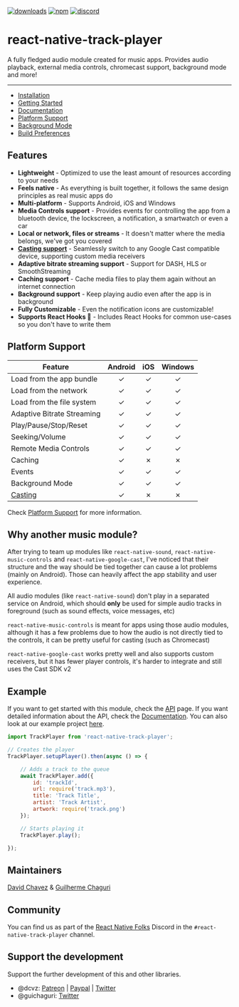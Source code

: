 [![downloads](https://img.shields.io/npm/dw/react-native-track-player.svg)](https://www.npmjs.com/package/react-native-track-player)
[![npm](https://img.shields.io/npm/v/react-native-track-player.svg)](https://www.npmjs.com/package/react-native-track-player) 
[![discord](https://img.shields.io/discord/567636850513018880.svg)](https://discordapp.com/invite/ya2XDCR)
# react-native-track-player

A fully fledged audio module created for music apps. Provides audio playback, external media controls, chromecast support, background mode and more!

---

* [Installation](https://react-native-kit.github.io/react-native-track-player/install/)
* [Getting Started](https://react-native-kit.github.io/react-native-track-player/api/)
* [Documentation](https://react-native-kit.github.io/react-native-track-player/documentation/)
* [Platform Support](https://react-native-kit.github.io/react-native-track-player/platform-support/)
* [Background Mode](https://react-native-kit.github.io/react-native-track-player/background/)
* [Build Preferences](https://react-native-kit.github.io/react-native-track-player/build-preferences/)

## Features

* **Lightweight** - Optimized to use the least amount of resources according to your needs
* **Feels native** - As everything is built together, it follows the same design principles as real music apps do
* **Multi-platform** - Supports Android, iOS and Windows
* **Media Controls support** - Provides events for controlling the app from a bluetooth device, the lockscreen, a notification, a smartwatch or even a car
* **Local or network, files or streams** - It doesn't matter where the media belongs, we've got you covered
* **[Casting support](https://github.com/react-native-kit/react-native-track-casting)** - Seamlessly switch to any Google Cast compatible device, supporting custom media receivers
* **Adaptive bitrate streaming support** - Support for DASH, HLS or SmoothStreaming
* **Caching support** - Cache media files to play them again without an internet connection
* **Background support** - Keep playing audio even after the app is in background
* **Fully Customizable** - Even the notification icons are customizable!
* **Supports React Hooks 🎣** - Includes React Hooks for common use-cases so you don't have to write them

## Platform Support

| Feature | Android | iOS | Windows |
| ------- | :-----: | :-: | :-----: |
| Load from the app bundle | ✓ | ✓ | ✓ |
| Load from the network | ✓ | ✓ | ✓ |
| Load from the file system | ✓ | ✓ | ✓ |
| Adaptive Bitrate Streaming | ✓ | ✓ | ✓ |
| Play/Pause/Stop/Reset | ✓ | ✓ | ✓ |
| Seeking/Volume | ✓ | ✓ | ✓ |
| Remote Media Controls | ✓ | ✓ | ✓ |
| Caching | ✓ | ✗ | ✗ |
| Events | ✓ | ✓ | ✓ |
| Background Mode | ✓ | ✓ | ✓ |
| [Casting](https://github.com/react-native-kit/react-native-track-casting) | ✓ | ✗ | ✗ |

Check [Platform Support](https://react-native-kit.github.io/react-native-track-player/platform-support/) for more information.

## Why another music module?
After trying to team up modules like `react-native-sound`, `react-native-music-controls` and `react-native-google-cast`, I've noticed that their structure and the way should be tied together can cause a lot problems (mainly on Android). Those can heavily affect the app stability and user experience.

All audio modules (like `react-native-sound`) don't play in a separated service on Android, which should **only** be used for simple audio tracks in foreground (such as sound effects, voice messages, etc)

`react-native-music-controls` is meant for apps using those audio modules, although it has a few problems due to how the audio is not directly tied to the controls, it can be pretty useful for casting (such as Chromecast)

`react-native-google-cast` works pretty well and also supports custom receivers, but it has fewer player controls, it's harder to integrate and still uses the Cast SDK v2

## Example

If you want to get started with this module, check the [API](https://react-native-kit.github.io/react-native-track-player/api/) page.
If you want detailed information about the API, check the [Documentation](https://react-native-kit.github.io/react-native-track-player/documentation/).
You can also look at our example project [here](https://github.com/react-native-kit/react-native-track-player/tree/dev/example).
```javascript
import TrackPlayer from 'react-native-track-player';

// Creates the player
TrackPlayer.setupPlayer().then(async () => {

    // Adds a track to the queue
    await TrackPlayer.add({
        id: 'trackId',
        url: require('track.mp3'),
        title: 'Track Title',
        artist: 'Track Artist',
        artwork: require('track.png')
    });

    // Starts playing it
    TrackPlayer.play();

});
```

## Maintainers
[David Chavez](https://github.com/dcvz) & [Guilherme Chaguri](https://github.com/Guichaguri)

## Community
You can find us as part of the [React Native Folks](https://discordapp.com/invite/ya2XDCR) Discord in the `#react-native-track-player` channel.

## Support the development
Support the further development of this and other libraries.
- @dcvz: [Patreon](https://patreon.com/dcvz) | [Paypal](https://www.paypal.me/dcvz) | [Twitter](https://twitter.com/dchavezlive)
- @guichaguri: [Twitter](https://twitter.com/Guichaguri)
